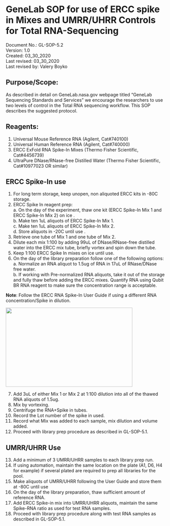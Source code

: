 # GeneLab SOP for use of ERCC spike in Mixes and UMRR/UHRR Controls for Total RNA-Sequencing #
Document No.:	GL-SOP-5.2  
Version:	1.0  
Created:	03_30_2020  
Last revised: 	03_30_2020  
Last revised by:	Valery Boyko  

## Purpose/Scope: ##
As described in detail on GeneLab.nasa.gov webpage titled “GeneLab Sequencing Standards and Services” we encourage the researchers to use two levels of control in the Total RNA sequencing workflow. This SOP describes the suggested protocol. 

## Reagents: ##
1.	Universal Mouse Reference RNA (Agilent, Cat#740100)
2.	Universal Human Reference RNA (Agilent, Cat#740000) 
3.	ERCC ExFold RNA Spike-In Mixes (Thermo Fisher Scientific, Cat#4456739) 
4.	UltraPure DNase/RNase-free Distilled Water (Thermo Fisher Scientific, Cat#10977023 OR similar) 

## ERCC Spike-In use ##
1.	For long term storage, keep unopen, non aliquoted ERCC kits in -80C storage.
2.	ERCC Spike In reagent prep:  
  a.	On the day of the experiment, thaw one kit (ERCC Spike-In Mix 1 and ERCC Spike-In Mix 2) on ice .  
  b.	Make ten 1uL aliquots of ERCC Spike-In Mix 1.  
  c.	Make ten 1uL aliquots of ERCC Spike-In Mix 2.  
  d.	Store aliquots in -20C until use .  
3.	Retrieve one tube of Mix 1 and one tube of Mix 2.
4.	Dilute each mix 1:100 by adding 99uL of DNase/RNase-free distilled water into the ERCC mix tube, briefly vortex and spin down the tube. 
5.	Keep 1:100 ERCC Spike In mixes on ice until use.
6.	On the day of the library preparation follow one of the following options:  
  a.	Normalize an RNA aliquot to 1.5ug of RNA in 17uL of RNase/DNase free water.  
  b.	If working with Pre-normalized RNA aliquots, take it out of the storage and fully thaw before adding the ERCC mixes.     Quantify RNA using Qubit BR RNA reagent to make sure the concentration range is acceptable.  

**Note**: Follow the ERCC RNA Spike-In User Guide if using a different RNA concentration/Spike in dilution. 

<img src="/images/spike_in_table.png" width="400" height="250">

7.	Add 3uL of either Mix 1 or Mix 2 at 1:100 dilution into all of the thawed RNA aliquots of 1.5ug.
8.	Mix by vortexing.
9.	Centrifuge the RNA+Spike in tubes. 
10.	Record the Lot number of the spike in used.
11.	Record what Mix was added to each sample, mix dilution and volume added. 
12.	Proceed with library prep procedure as described in GL-SOP-5.1.

## UMRR/UHRR Use ##
13.	Add a minimum of 3 UMRR/UHRR samples to each library prep run.
14.	If using automation, maintain the same location on the plate (A1, D6, H4 for example) if several plated are required to prep all libraries for the pool.
15.	Make aliquots of UMRR/UHRR following the User Guide and store them at -80C until use
16.	On the day of the library preparation, thaw sufficient amount of reference RNA.
17.	Add ERCC Spike-in mix into UMRR/UHRR aliquots, maintain the same Spike-RNA ratio as used for test RNA samples.
18.	 Proceed with library prep procedure along with test RNA samples as described in GL-SOP-5.1. 
